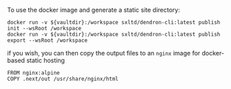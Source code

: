 To use the docker image and generate a static site directory:

```
docker run -v ${vaultdir}:/workspace sxltd/dendron-cli:latest publish init --wsRoot /workspace
docker run -v ${vaultdir}:/workspace sxltd/dendron-cli:latest publish export --wsRoot /workspace
```

if you wish, you can then copy the output files to an `nginx` image for docker-based static hosting
```
FROM nginx:alpine
COPY .next/out /usr/share/nginx/html
```